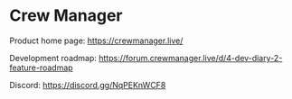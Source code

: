 # Crew Manager

Product home page: https://crewmanager.live/

Development roadmap: https://forum.crewmanager.live/d/4-dev-diary-2-feature-roadmap

Discord: https://discord.gg/NqPEKnWCF8
